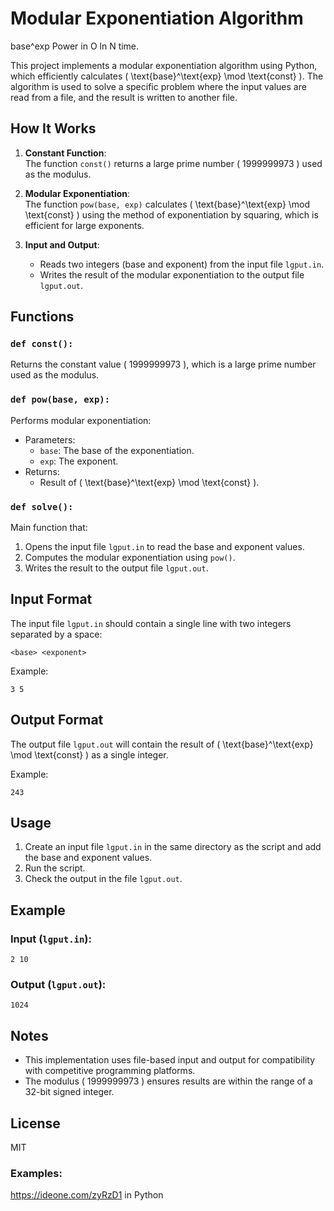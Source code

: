 # Modular Exponentiation Algorithm

base^exp Power in O ln N time.

This project implements a modular exponentiation algorithm using Python, which efficiently calculates \( \text{base}^\text{exp} \mod \text{const} \). The algorithm is used to solve a specific problem where the input values are read from a file, and the result is written to another file.

## How It Works

1. **Constant Function**:  
   The function `const()` returns a large prime number \( 1999999973 \) used as the modulus.

2. **Modular Exponentiation**:  
   The function `pow(base, exp)` calculates \( \text{base}^\text{exp} \mod \text{const} \) using the method of exponentiation by squaring, which is efficient for large exponents.

3. **Input and Output**:  
   - Reads two integers (base and exponent) from the input file `lgput.in`.
   - Writes the result of the modular exponentiation to the output file `lgput.out`.

## Functions

### `def const():`
Returns the constant value \( 1999999973 \), which is a large prime number used as the modulus.

### `def pow(base, exp):`
Performs modular exponentiation:
- Parameters:
  - `base`: The base of the exponentiation.
  - `exp`: The exponent.
- Returns:
  - Result of \( \text{base}^\text{exp} \mod \text{const} \).

### `def solve():`
Main function that:
1. Opens the input file `lgput.in` to read the base and exponent values.
2. Computes the modular exponentiation using `pow()`.
3. Writes the result to the output file `lgput.out`.

## Input Format

The input file `lgput.in` should contain a single line with two integers separated by a space:
```
<base> <exponent>
```

Example:
```
3 5
```

## Output Format

The output file `lgput.out` will contain the result of \( \text{base}^\text{exp} \mod \text{const} \) as a single integer.

Example:
```
243
```

## Usage

1. Create an input file `lgput.in` in the same directory as the script and add the base and exponent values.
2. Run the script.
3. Check the output in the file `lgput.out`.

## Example

### Input (`lgput.in`):
```
2 10
```

### Output (`lgput.out`):
```
1024
```

## Notes

- This implementation uses file-based input and output for compatibility with competitive programming platforms.
- The modulus \( 1999999973 \) ensures results are within the range of a 32-bit signed integer.

## License

MIT

### Examples:

https://ideone.com/zyRzD1 in Python
